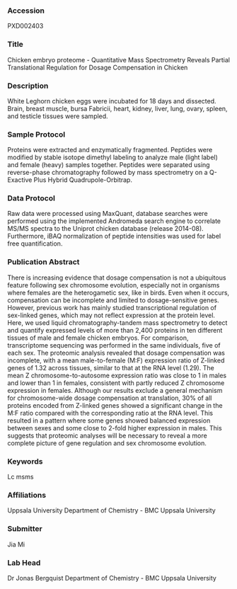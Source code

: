 ### Accession
PXD002403

### Title
Chicken embryo proteome -  Quantitative Mass Spectrometry Reveals Partial Translational Regulation for Dosage Compensation in Chicken

### Description
White Leghorn chicken eggs were incubated for 18 days and dissected. Brain, breast muscle, bursa Fabricii, heart, kidney, liver, lung, ovary, spleen, and testicle tissues were sampled.

### Sample Protocol
Proteins were extracted and enzymatically fragmented. Peptides were modified by stable isotope dimethyl labeling to analyze male (light label) and female (heavy) samples together. Peptides were separated using reverse-phase chromatography followed by mass spectrometry on a Q-Exactive Plus Hybrid Quadrupole-Orbitrap.

### Data Protocol
Raw data were processed using MaxQuant, database searches were performed using the implemented Andromeda search engine to correlate MS/MS spectra to the Uniprot chicken database (release 2014-08). Furthermore, iBAQ normalization of peptide intensities was used for label free quantification.

### Publication Abstract
There is increasing evidence that dosage compensation is not a ubiquitous feature following sex chromosome evolution, especially not in organisms where females are the heterogametic sex, like in birds. Even when it occurs, compensation can be incomplete and limited to dosage-sensitive genes. However, previous work has mainly studied transcriptional regulation of sex-linked genes, which may not reflect expression at the protein level. Here, we used liquid chromatography-tandem mass spectrometry to detect and quantify expressed levels of more than 2,400 proteins in ten different tissues of male and female chicken embryos. For comparison, transcriptome sequencing was performed in the same individuals, five of each sex. The proteomic analysis revealed that dosage compensation was incomplete, with a mean male-to-female (M:F) expression ratio of Z-linked genes of 1.32 across tissues, similar to that at the RNA level (1.29). The mean Z chromosome-to-autosome expression ratio was close to 1 in males and lower than 1 in females, consistent with partly reduced Z chromosome expression in females. Although our results exclude a general mechanism for chromosome-wide dosage compensation at translation, 30% of all proteins encoded from Z-linked genes showed a significant change in the M:F ratio compared with the corresponding ratio at the RNA level. This resulted in a pattern where some genes showed balanced expression between sexes and some close to 2-fold higher expression in males. This suggests that proteomic analyses will be necessary to reveal a more complete picture of gene regulation and sex chromosome evolution.

### Keywords
Lc msms

### Affiliations
Uppsala University
Department of Chemistry - BMC Uppsala University

### Submitter
Jia Mi

### Lab Head
Dr Jonas Bergquist
Department of Chemistry - BMC Uppsala University


